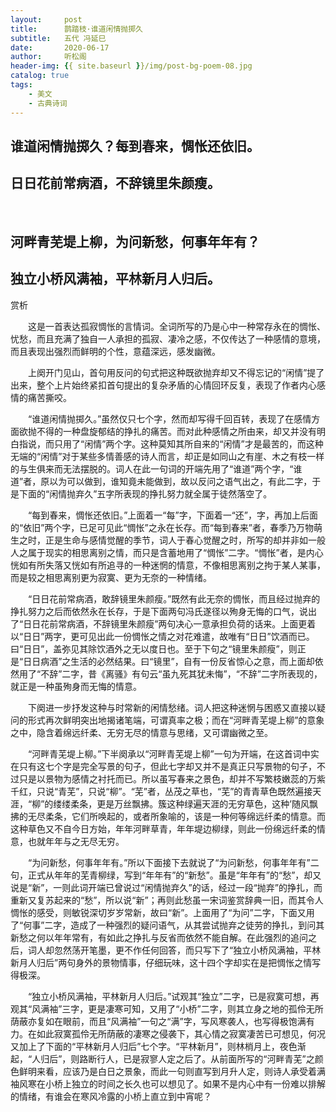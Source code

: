 ```yaml
---
layout:     post
title:      鹊踏枝·谁道闲情抛掷久
subtitle:   五代 冯延巳
date:       2020-06-17
author:     听松阁
header-img: {{ site.baseurl }}/img/post-bg-poem-08.jpg
catalog: true
tags:
    - 美文
    - 古典诗词
---
```


## 谁道闲情抛掷久？每到春来，惆怅还依旧。
## 日日花前常病酒，不辞镜里朱颜瘦。
&nbsp;
## 河畔青芜堤上柳，为问新愁，何事年年有？
## 独立小桥风满袖，平林新月人归后。



赏析

　　这是一首表达孤寂惆怅的言情词。全词所写的乃是心中一种常存永在的惆怅、忧愁，而且充满了独自一人承担的孤寂、凄冷之感，不仅传达了一种感情的意境，而且表现出强烈而鲜明的个性，意蕴深远，感发幽微。

　　上阕开门见山，首句用反问的句式把这种既欲抛弃却又不得忘记的“闲情”提了出来，整个上片始终紧扣首句提出的复杂矛盾的心情回环反复，表现了作者内心感情的痛苦撕咬。

　　“谁道闲情抛掷久。”虽然仅只七个字，然而却写得千回百转，表现了在感情方面欲抛不得的一种盘旋郁结的挣扎的痛苦。而对此种感情之所由来，却又并没有明白指说，而只用了“闲情”两个字。这种莫知其所自来的“闲情”才是最苦的，而这种无端的“闲情”对于某些多情善感的诗人而言，却正是如同山之有崖、木之有枝一样的与生俱来而无法摆脱的。词人在此一句词的开端先用了“谁道”两个字，“谁道”者，原以为可以做到，谁知竟未能做到，故以反问之语气出之，有此二字，于是下面的“闲情抛弃久”五字所表现的挣扎努力就全属于徒然落空了。

　　“每到春来，惆怅还依旧。”上面着一“每”字，下面着一“还”，字，再加上后面的“依旧”两个字，已足可见此“惆怅”之永在长存。而“每到春来”者，春季乃万物萌生之时，正是生命与感情觉醒的季节，词人于春心觉醒之时，所写的却并非如一般人之属于现实的相思离别之情，而只是含蓄地用了“惆怅”二字。“惆怅”者，是内心恍如有所失落又恍如有所追寻的一种迷惘的情意，不像相思离别之拘于某人某事，而是较之相思离别更为寂寞、更为无奈的一种情绪。

　　“日日花前常病酒，敢辞镜里朱颜瘦。”既然有此无奈的惆怅，而且经过抛弃的挣扎努力之后而依然永在长存，于是下面两句冯氏遂径以殉身无悔的口气，说出了“日日花前常病酒，不辞镜里朱颜瘦”两句决心一意承担负荷的话来。上面更着以“日日”两字，更可见出此一份惆怅之情之对花难遣，故唯有“日日”饮酒而已。曰“日日”，盖弥见其除饮酒外之无以度日也。至于下句之“镜里朱颜瘦”，则正是“日日病酒”之生活的必然结果。曰“镜里”，自有一份反省惊心之意，而上面却依然用了“不辞”二字，昔《离骚》有句云“虽九死其犹未悔”，“不辞”二字所表现的，就正是一种虽殉身而无悔的情意。

　　下阕进一步抒发这种与时常新的闲情愁绪。词人把这种迷惘与困惑又直接以疑问的形式再次鲜明突出地揭诸笔端，可谓真率之极；而在“河畔青芜堤上柳”的意象之中，隐含着绵远纤柔、无穷无尽的情意与思绪，又可谓幽微之至。

　　“河畔青芜堤上柳。”下半阕承以“河畔青芜堤上柳”一句为开端，在这首词中实在只有这七个字是完全写景的句子，但此七字却又并不是真正只写景物的句子，不过只是以景物为感情之衬托而已。所以虽写春来之景色，却并不写繁枝嫩蕊的万紫千红，只说“青芜”，只说“柳”。“芜”者，丛茂之草也，“芜”的青青草色既然遍接天涯，“柳”的缕缕柔条，更是万丝飘拂。簇这种绿遍天涯的无穷草色，这种’随风飘拂的无尽柔条，它们所唤起的，或者所象喻的，该是一种何等绵远纤柔的情意。而这种草色又不自今日方始，年年河畔草青，年年堤边柳绿，则此一份绵远纤柔的情意，也就年年与之无尽无穷。

　　“为问新愁，何事年年有。”所以下面接下去就说了“为问新愁，何事年年有”二句，正式从年年的芜青柳绿，写到“年年有”的“新愁”。虽是“年年有”的“愁”，却又说是“新”，一则此词开端已曾说过“闲情抛弃久”的话，经过一段“抛弃”的挣扎，而重新又复苏起来的“愁”，所以说“新”；再则此愁虽一宋词鉴赏辞典一旧，而其令人惆怅的感受，则敏锐深切岁岁常新，故曰“新”。上面用了“为问”二字，下面又用了“何事”二字，造成了一种强烈的疑问语气，从其尝试抛弃之徒劳的挣扎，到问其新愁之何以年年常有，有如此之挣扎与反省而依然不能自解。在此强烈的追问之后，词人却忽然荡开笔墨，更不作任何回答，而只写下了“独立小桥风满袖，平林新月人归后”两句身外的景物情事，仔细玩味，这十四个字却实在是把惆怅之情写得极深。

　　“独立小桥风满袖，平林新月人归后。”试观其“独立”二字，已是寂寞可想，再观其“风满袖”三字，更是凄寒可知，又用了“小桥”二字，则其立身之地的孤伶无所荫蔽亦复如在眼前，而且“风满袖”一句之“满”字，写风寒袭人，也写得极饱满有力。在如此寂寞孤伶无所荫蔽的凄寒之侵袭下，其心情之寂寞凄苦已可想见，何况又加上了下面的“平林新月人归后”七个字。“平林新月”，则林梢月上，夜色渐起，“人归后”，则路断行人，已是寂寥人定之后了。从前面所写的“河畔青芜”之颜色鲜明来看，应该乃是白日之景象，而此一句则直写到月升人定，则诗人承受着满袖风寒在小桥上独立的时间之长久也可以想见了。如果不是内心中有一份难以排解的情绪，有谁会在寒风冷露的小桥上直立到中宵呢？
